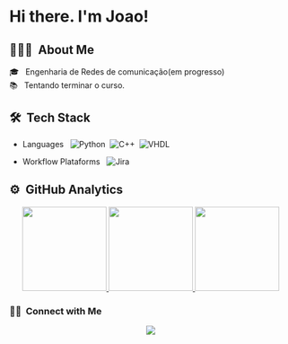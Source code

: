 # Hi there. I'm Joao!

## 👩🏻‍💻 &nbsp;About Me

🎓 &nbsp; Engenharia de Redes de comunicação(em progresso)\
📚 &nbsp; Tentando terminar o curso.

## 🛠 &nbsp;Tech Stack
- Languages &nbsp;
![Python](https://img.shields.io/badge/-Python-05122A?style=flat&logo=python)&nbsp;
![C++](https://img.shields.io/badge/c++-05122A?style=flat&logo=c%2B%2B&logoColor=white)&nbsp;
![VHDL](https://img.shields.io/badge/-VHDL-05122A?style=flat&logo=VHDL)&nbsp;

- Workflow Plataforms &nbsp;
  ![Jira](https://img.shields.io/badge/Jira-05122A?style=flat&logo=Jira)

## ⚙️ &nbsp;GitHub Analytics

<a href="https://github.com/joaovitor43">
    <div align="center">
        <img height="150em" src="https://github-readme-stats-eight-theta.vercel.app/api?username=joaovitor43&show_icons=true&theme=algolia&include_all_commits=true&count_private=true"/>
        <img height="150em" src ="https://github-readme-streak-stats.herokuapp.com?user=joaovitor43&theme=algolia">
        <img height="150em" src="https://github-readme-stats-eight-theta.vercel.app/api/top-langs/?username=joaovitor43&layout=compact&langs_count=8&theme=algolia"/>
    </div>
</a>

### 🤝🏻 &nbsp;Connect with Me

<p align="center">
<a href="mailto:jvitor3200@gmail.com"><img src="https://img.shields.io/badge/-jvitor3200@gmail.com-D14836?style=flat&logo=Gmail&logoColor=white"/></a>
